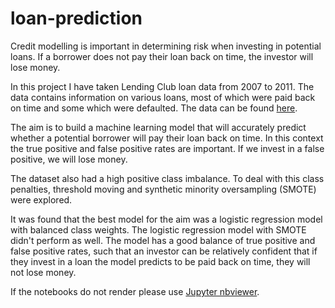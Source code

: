 # loan-prediction

Credit modelling is important in determining risk when investing in potential loans. If a borrower does not pay their loan back on time, the investor will lose money.

In this project I have taken Lending Club loan data from 2007 to 2011. The data contains information on various loans, most of which were paid back on time and some which were defaulted. The data can be found [here](https://www.kaggle.com/wordsforthewise/lending-club).

The aim is to build a machine learning model that will accurately predict whether a potential borrower will pay their loan back on time. In this context the true positive and false positive rates are important.
If we invest in a false positive, we will lose money.

The dataset also had a high positive class imbalance. To deal with this class penalties, threshold moving and synthetic minority oversampling (SMOTE) were explored.

It was found that the best model for the aim was a logistic regression model with balanced class weights. The logistic regression model with SMOTE didn't perform as well.
The model has a good balance of true positive and false positive rates, such that an investor can be relatively confident that if they invest in a loan the model predicts to be paid back on time,
they will not lose money.

If the notebooks do not render please use [Jupyter nbviewer](https://nbviewer.jupyter.org/).
